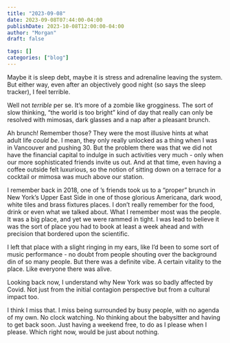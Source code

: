 ```yaml
---
title: "2023-09-08"
date: 2023-09-08T07:44:00-04:00
publishDate: 2023-10-08T12:00:00-04:00
author: "Morgan"
draft: false

tags: []
categories: ["blog"]
---
```


Maybe it is sleep debt, maybe it is stress and adrenaline leaving the system. But either way, even after an objectively good night (so says the sleep tracker), I feel terrible.

Well not *terrible* per se. It’s more of a zombie like grogginess. The sort of slow thinking, “the world is too bright” kind of day that really can only be resolved with mimosas, dark glasses and a nap after a pleasant brunch.

Ah brunch! Remember those? They were the most illusive hints at what adult life *could be*. I mean, they only really unlocked as a thing when I was in Vancouver and pushing 30. But the problem there was that we did not have the financial capital to indulge in such activities very much - only when our more sophisticated friends invite us out. And at that time, even having a coffee outside felt luxurious, so the notion of sitting down on a terrace for a cocktail or mimosa was much above our station.

I remember back in 2018, one of <wifey>’s friends took us to a “proper” brunch in New York’s Upper East Side in one of those glorious Americana, dark wood, white tiles and brass fixtures places. I don’t really remember for the food, drink or even what we talked about. What I remember most was the people. It was a big place, and yet we were rammed in tight. I was lead to believe it was the sort of place you had to book at least a week ahead and with precision that bordered upon the scientific.

I left that place with a slight ringing in my ears, like I’d been to some sort of music performance - no doubt from people shouting over the background din of so many people. But there was a definite vibe. A certain vitality to the place. Like everyone there was alive.

Looking back now, I understand why New York was so badly affected by Covid. Not just from the initial contagion perspective but from a cultural impact too.

I think I miss that. I miss being surrounded by busy people, with no agenda of my own. No clock watching. No thinking about the babysitter and having to get back soon. Just having a weekend free, to do as I please when I please. Which right now, would be just about nothing.
